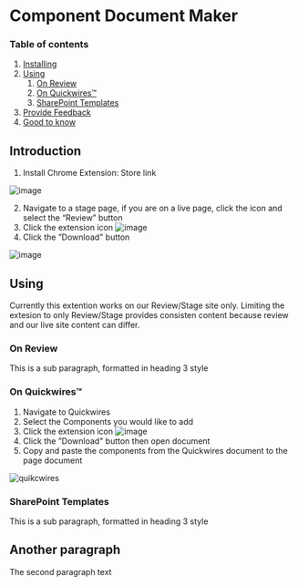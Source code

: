 # Component Document Maker
 
### Table of contents
1. [Installing](#introduction)
2. [Using](#paragraph1)
    1. [On Review](#subparagraph1)
    2. [On Quickwires™](#subparagraph2)
    3. [SharePoint Templates](#subparagraph3)
3. [Provide Feedback](#paragraph2)
4. [Good to know](#paragraph2)

## Introduction <a name="introduction"></a>
1. Install Chrome Extension: Store link

![image](https://user-images.githubusercontent.com/26488295/170100572-101aa914-c51d-469e-bfd8-383741c812ad.png)

2. Navigate to a stage page, if you are on a live page, click the icon and select the “Review” button
3. Click the extension icon   ![image](https://user-images.githubusercontent.com/26488295/170100653-0413cb59-606a-4530-8395-45f9cee6a5da.png)
4. Click the ”Download" button

![image](https://user-images.githubusercontent.com/26488295/170100901-ef6e230f-37ca-4f4f-b2a1-c3b43d1c6a2b.png)


## Using <a name="paragraph1"></a>
Currently this extention works on our Review/Stage site only. Limiting the extesion to only Review/Stage provides consisten content because review and our live site content can differ. 

### On Review <a name="subparagraph1"></a>
This is a sub paragraph, formatted in heading 3 style

### On Quickwires™ <a name="subparagraph2"></a>
1. Navigate to Quickwires
2. Select the Components you would like to add
3. Click the extension icon ![image](https://user-images.githubusercontent.com/26488295/170100653-0413cb59-606a-4530-8395-45f9cee6a5da.png)
4. Click the ”Download" button then open document 
5. Copy and paste the components from the Quickwires document to the page document

![quikcwires](https://user-images.githubusercontent.com/26488295/170317919-25d6ebf1-112b-4e41-98dd-831d4976d693.gif)





### SharePoint Templates <a name="subparagraph3"></a>
This is a sub paragraph, formatted in heading 3 style

## Another paragraph <a name="paragraph2"></a>
The second paragraph text
